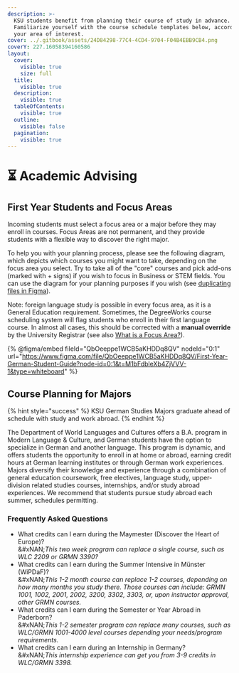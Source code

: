 ```yaml
---
description: >-
  KSU students benefit from planning their course of study in advance.
  Familiarize yourself with the course schedule templates below, according to
  your area of interest.
cover: ../.gitbook/assets/24D84298-77C4-4CD4-9704-F04B4EBB9CB4.png
coverY: 227.16058394160586
layout:
  cover:
    visible: true
    size: full
  title:
    visible: true
  description:
    visible: true
  tableOfContents:
    visible: true
  outline:
    visible: false
  pagination:
    visible: true
---
```


# ⏳ Academic Advising

## First Year Students and Focus Areas <a href="#block-32fc92124125420490218aa8362baf9a" id="block-32fc92124125420490218aa8362baf9a"></a>

Incoming students must select a focus area or a major before they may enroll in courses. Focus Areas are not permanent, and they provide students with a flexible way to discover the right major.

To help you with your planning process, please see the following diagram, which depicts which courses you might want to take, depending on the focus area you select. Try to take all of the "core" courses and pick add-ons (marked with + signs) if you wish to focus in Business or STEM fields. You can use the diagram for your planning purposes if you wish (see [duplicating files in Figma](https://help.figma.com/hc/en-us/articles/360038511533-Duplicate-or-copy-files)).

Note: foreign language study is possible in every focus area, as it is a General Education requirement. Sometimes, the DegreeWorks course scheduling system will flag students who enroll in their first language course. In almost all cases, this should be corrected with a **manual override** by the University Registrar (see also [What is a Focus Area?](https://advising.kennesaw.edu/college_advising_centers/owladvising/focus_area.php)).

{% @figma/embed fileId="QbOeeppe1WCB5aKHDDq8QV" nodeId="0:1" url="https://www.figma.com/file/QbOeeppe1WCB5aKHDDq8QV/First-Year-German-Student-Guide?node-id=0:1&t=M1bFdbleXb4ZjVVV-1&type=whiteboard" %}

## Course Planning for Majors <a href="#block-ac3845ce363042e4a042ccc3514c65eb" id="block-ac3845ce363042e4a042ccc3514c65eb"></a>

{% hint style="success" %}
KSU German Studies Majors graduate ahead of schedule with study and work abroad.
{% endhint %}

The Department of World Languages and Cultures offers a B.A. program in Modern Language & Culture, and German students have the option to specialize in German and another language. This program is dynamic, and offers students the opportunity to enroll in at home or abroad, earning credit hours at German learning institutes or through German work experiences. Majors diversify their knowledge and experience through a combination of general education coursework, free electives, language study, upper-division related studies courses, internships, and/or study abroad experiences. We recommend that students pursue study abroad each summer, schedules permitting.

### Frequently Asked Questions

* What credits can I earn during the Maymester (Discover the Heart of Europe)?\
  &#xNAN;_&#x54;his two week program can replace a single course, such as WLC 2209 or GRMN 3390?_
* What credits can I earn during the Summer Intensive in Münster (WiPDaF)?\
  &#xNAN;_&#x54;his 1-2 month course can replace 1-2 courses, depending on how many months you study there. Those courses can include: GRMN 1001, 1002, 2001, 2002, 3200, 3302, 3303, or, upon instructor approval, other GRMN courses._
* What credits can I earn during the Semester or Year Abroad in Paderborn?\
  &#xNAN;_&#x54;his 1-2 semester program can replace many courses, such as WLC/GRMN 1001-4000 level courses depending your needs/program requirements._
* What credits can I earn during an Internship in Germany?\
  &#xNAN;_&#x54;his internship experience can get you from 3-9 credits in WLC/GRMN 3398._
